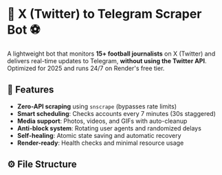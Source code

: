 # 🚨 X (Twitter) to Telegram Scraper Bot ⚽

A lightweight bot that monitors **15+ football journalists** on X (Twitter) and delivers real-time updates to Telegram, **without using the Twitter API**. Optimized for 2025 and runs 24/7 on Render's free tier.

## 🌟 Features
- **Zero-API scraping** using `snscrape` (bypasses rate limits)
- **Smart scheduling**: Checks accounts every 7 minutes (30s staggered)
- **Media support**: Photos, videos, and GIFs with auto-cleanup
- **Anti-block system**: Rotating user agents and randomized delays
- **Self-healing**: Atomic state saving and automatic recovery
- **Render-ready**: Health checks and minimal resource usage

## ⚙️ File Structure
